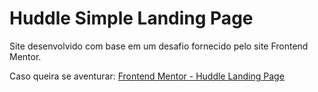# Huddle Simple Landing Page

Site desenvolvido com base em um desafio fornecido pelo site Frontend Mentor.

Caso queira se aventurar: <a href="https://www.frontendmentor.io/challenges/huddle-landing-page-with-a-single-introductory-section-B_2Wvxgi0" target="_blank">Frontend Mentor - Huddle Landing Page<a/>

